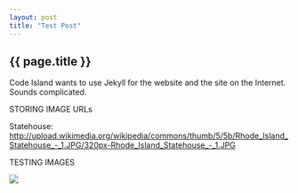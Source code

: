 ```yaml
---
layout: post
title: "Test Post"
---
```


## {{ page.title }}

Code Island wants to use Jekyll for the website and the site on the Internet. Sounds complicated.

STORING IMAGE URLs

Statehouse: http://upload.wikimedia.org/wikipedia/commons/thumb/5/5b/Rhode_Island_Statehouse_-_1.JPG/320px-Rhode_Island_Statehouse_-_1.JPG

TESTING IMAGES

<img src="http://codeisland.github.io/images/photos/20140902_185445-300.jpg" href="http://codeisland.github.io/images/photos/20140902_185445-1024.jpg">


